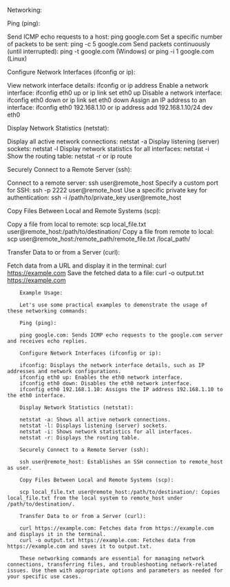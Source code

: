 Networking:

Ping (ping):

Send ICMP echo requests to a host: ping google.com
Set a specific number of packets to be sent: ping -c 5 google.com
Send packets continuously (until interrupted): ping -t google.com (Windows) or ping -i 1 google.com (Linux)

Configure Network Interfaces (ifconfig or ip):

View network interface details: ifconfig or ip address
Enable a network interface: ifconfig eth0 up or ip link set eth0 up
Disable a network interface: ifconfig eth0 down or ip link set eth0 down
Assign an IP address to an interface: ifconfig eth0 192.168.1.10 or ip address add 192.168.1.10/24 dev eth0

Display Network Statistics (netstat):

Display all active network connections: netstat -a
Display listening (server) sockets: netstat -l
Display network statistics for all interfaces: netstat -i
Show the routing table: netstat -r or ip route

Securely Connect to a Remote Server (ssh):

Connect to a remote server: ssh user@remote_host
Specify a custom port for SSH: ssh -p 2222 user@remote_host
Use a specific private key for authentication: ssh -i /path/to/private_key user@remote_host

Copy Files Between Local and Remote Systems (scp):

Copy a file from local to remote: scp local_file.txt user@remote_host:/path/to/destination/
Copy a file from remote to local: scp user@remote_host:/remote_path/remote_file.txt /local_path/

Transfer Data to or from a Server (curl):

Fetch data from a URL and display it in the terminal: curl https://example.com
Save the fetched data to a file: curl -o output.txt https://example.com


		Example Usage:
		
		Let's use some practical examples to demonstrate the usage of these networking commands:
		
		Ping (ping):
		
		ping google.com: Sends ICMP echo requests to the google.com server and receives echo replies.
		
		Configure Network Interfaces (ifconfig or ip):
		
		ifconfig: Displays the network interface details, such as IP addresses and network configurations.
		ifconfig eth0 up: Enables the eth0 network interface.
		ifconfig eth0 down: Disables the eth0 network interface.
		ifconfig eth0 192.168.1.10: Assigns the IP address 192.168.1.10 to the eth0 interface.
		
		Display Network Statistics (netstat):
		
		netstat -a: Shows all active network connections.
		netstat -l: Displays listening (server) sockets.
		netstat -i: Shows network statistics for all interfaces.
		netstat -r: Displays the routing table.
		
		Securely Connect to a Remote Server (ssh):
		
		ssh user@remote_host: Establishes an SSH connection to remote_host as user.
		
		Copy Files Between Local and Remote Systems (scp):
		
		scp local_file.txt user@remote_host:/path/to/destination/: Copies local_file.txt from the local system to remote_host under /path/to/destination/.
		
		Transfer Data to or from a Server (curl):
		
		curl https://example.com: Fetches data from https://example.com and displays it in the terminal.
		curl -o output.txt https://example.com: Fetches data from https://example.com and saves it to output.txt.
		
		These networking commands are essential for managing network connections, transferring files, and troubleshooting network-related issues. Use them with appropriate options and parameters as needed for your specific use cases.
